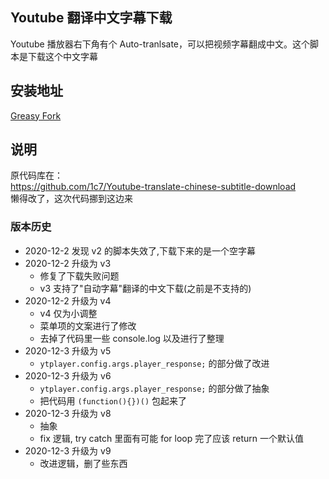 ## Youtube 翻译中文字幕下载

Youtube 播放器右下角有个 Auto-tranlsate，可以把视频字幕翻成中文。这个脚本是下载这个中文字幕

## 安装地址

[Greasy Fork](https://greasyfork.org/zh-CN/scripts/38941-youtube-%E7%BF%BB%E8%AF%91%E4%B8%AD%E6%96%87%E5%AD%97%E5%B9%95%E4%B8%8B%E8%BD%BD-v2)

## 说明

原代码库在：  
https://github.com/1c7/Youtube-translate-chinese-subtitle-download  
懒得改了，这次代码挪到这边来

### 版本历史

- 2020-12-2 发现 v2 的脚本失效了,下载下来的是一个空字幕
- 2020-12-2 升级为 v3
  - 修复了下载失败问题
  - v3 支持了"自动字幕"翻译的中文下载(之前是不支持的)
- 2020-12-2 升级为 v4
  - v4 仅为小调整
  - 菜单项的文案进行了修改
  - 去掉了代码里一些 console.log 以及进行了整理
- 2020-12-3 升级为 v5
  - `ytplayer.config.args.player_response;` 的部分做了改进
- 2020-12-3 升级为 v6
  - `ytplayer.config.args.player_response;` 的部分做了抽象
  - 把代码用 `(function(){})()` 包起来了
- 2020-12-3 升级为 v8
  - 抽象
  - fix 逻辑, try catch 里面有可能 for loop 完了应该 return 一个默认值
- 2020-12-3 升级为 v9
  - 改进逻辑，删了些东西
